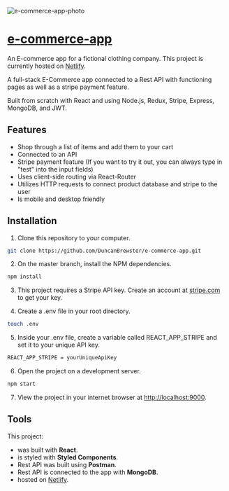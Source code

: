 ![e-commerce-app-photo](https://user-images.githubusercontent.com/87501964/152616519-81c360f6-5b36-4558-a14f-c099951d9d16.PNG)

# [e-commerce-app](https://duncan-e-commerce-app.netlify.app/)

An E-commerce app for a fictional clothing company. This project is currently hosted on [Netlify](https://duncan-e-commerce-app.netlify.app).

A full-stack E-Commerce app connected to a Rest API with functioning pages as well as a stripe payment feature. 

Built from scratch with React and using Node.js, Redux, Stripe, Express, MongoDB, and JWT.





## Features
* Shop through a list of items and add them to your cart
* Connected to an API
* Stripe payment feature (If you want to try it out, you can always type in "test" into the input fields)
* Uses client-side routing via React-Router
* Utilizes HTTP requests to connect product database and stripe to the user
* Is mobile and desktop friendly

## Installation

1. Clone this repository to your computer.
```bash
git clone https://github.com/DuncanBrewster/e-commerce-app.git 
```

2. On the master branch, install the NPM dependencies.
```bash
npm install
```

3. This project requires a Stripe API key. Create an account at [stripe.com](https://stripe.com/) to get your key.

4. Create a .env file in your root directory.
```bash
touch .env
```

5. Inside your .env file, create a variable called REACT_APP_STRIPE and set it to your unique API key.
```bash
REACT_APP_STRIPE = yourUniqueApiKey
```

6. Open the project on a development server.
```bash
npm start
```

7. View the project in your internet browser at [http://localhost:9000](http://localhost:9000).



## Tools

This project:

* was built with **React**.
* is styled with **Styled Components**.
* Rest API was built using **Postman**.
* Rest API is connected to the app with **MongoDB**.
* hosted on [Netlify](https://duncan-e-commerce-app.netlify.app).



